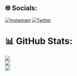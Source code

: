 
## 🌐 Socials:
[![Instagram](https://img.shields.io/badge/Instagram-%23E4405F.svg?logo=Instagram&logoColor=white)](https://instagram.com/_aman._.bansal_) [![Twitter](https://img.shields.io/badge/Twitter-%231DA1F2.svg?logo=Twitter&logoColor=white)](https://twitter.com/Aman7798) 
# 📊 GitHub Stats:
![](https://github-readme-stats.vercel.app/api?username=Rudranshbansal23&theme=radical&hide_border=false&include_all_commits=false&count_private=false)<br/>
![](https://github-readme-streak-stats.herokuapp.com/?user=Rudranshbansal23&theme=radical&hide_border=false)<br/>
![](https://github-readme-stats.vercel.app/api/top-langs/?username=Rudranshbansal23&theme=radical&hide_border=false&include_all_commits=false&count_private=false&layout=compact)
